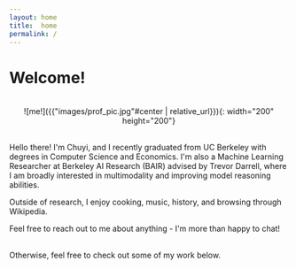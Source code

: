 ```yaml
---
layout: home
title:  home
permalink: /
---
```


# Welcome!
<br/>
<div style="text-align: center;">
  ![me!]({{"images/prof_pic.jpg"#center | relative_url}}){: width="200" height="200"}
</div>
<br>


Hello there! I'm Chuyi, and I recently graduated from UC Berkeley with degrees in Computer Science and Economics. I'm also a Machine Learning Researcher at Berkeley AI Research (BAIR) advised by Trevor Darrell, where I am broadly interested in multimodality and improving model reasoning abilities.

Outside of research, I enjoy cooking, music, history, and browsing through Wikipedia. 

Feel free to reach out to me about anything - I'm more than happy to chat!

<br>
Otherwise, feel free to check out some of my work below.